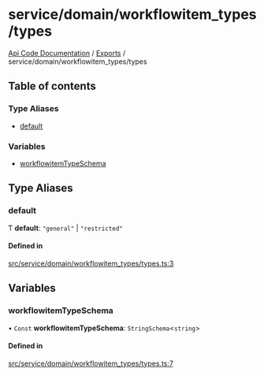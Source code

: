 # service/domain/workflowitem\_types/types
 
[Api Code Documentation](../README.md) / [Exports](../modules.md) / service/domain/workflowitem\_types/types

## Table of contents

### Type Aliases

- [default](service_domain_workflowitem_types_types.md#default)

### Variables

- [workflowitemTypeSchema](service_domain_workflowitem_types_types.md#workflowitemtypeschema)

## Type Aliases

### default

Ƭ **default**: ``"general"`` \| ``"restricted"``

#### Defined in

[src/service/domain/workflowitem_types/types.ts:3](https://github.com/openkfw/TruBudget/blob/d2b440c/api/src/service/domain/workflowitem_types/types.ts#L3)

## Variables

### workflowitemTypeSchema

• `Const` **workflowitemTypeSchema**: `StringSchema`\<`string`\>

#### Defined in

[src/service/domain/workflowitem_types/types.ts:7](https://github.com/openkfw/TruBudget/blob/d2b440c/api/src/service/domain/workflowitem_types/types.ts#L7)
